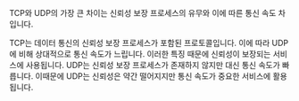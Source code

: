 TCP와 UDP의 가장 큰 차이는 신뢰성 보장 프로세스의 유무와 이에 따른 통신 속도 차입니다.

TCP는 데이터 통신의 신뢰성 보장 프로세스가 포함된 프로토콜입니다. 이에 따라 UDP에 비해 상대적으로 통신 속도가 느립니다. 이러한 특징 때문에 신뢰성이 보장되는 서비스에 사용됩니다. UDP는 신뢰성 보장 프로세스가 존재하지 않지만 대신 통신 속도가 빠릅니다. 이때문에 UDP는 신뢰성은 약간 떨어지지만 통신 속도가 중요한 서비스에 활용됩니다.
